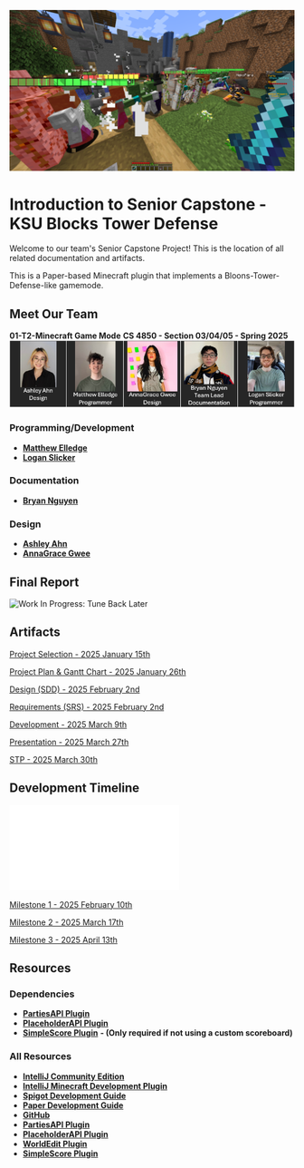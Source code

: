 <p align="center"><img src="logo.png"></p>

# Introduction to Senior Capstone - KSU Blocks Tower Defense 

Welcome to our team's Senior Capstone Project! This is the location of all related documentation and artifacts.

This is a Paper-based Minecraft plugin that implements a Bloons-Tower-Defense-like gamemode.

## Meet Our Team

**01-T2-Minecraft Game Mode**
**CS 4850 - Section 03/04/05 - Spring 2025**
![The Team](ReadMeFiles/TheTeam.png)

### Programming/Development
* __[Matthew Elledge](https://github.com/mthyuu)__
* __[Logan Slicker](https://github.com/SlickerLogan)__ 
### Documentation
* __[Bryan Nguyen](https://github.com/BunnyCatCat)__
### Design
* __[Ashley Ahn](https://github.com/ashjuno)__
* __[AnnaGrace Gwee]()__

## Final Report
![Work In Progress: Tune Back Later]()

## Artifacts
[Project Selection - 2025 January 15th](ReadMeFiles/01-T2-Minecraft-Selection.pdf)

[Project Plan & Gantt Chart - 2025 January 26th](ReadMeFiles/01-T2-Minecraft-ProjectPlan.pdf)

[Design (SDD) - 2025 February 2nd](ReadMeFiles/01-T2-Minecraft-Design.pdf)

[Requirements (SRS) - 2025 February 2nd](ReadMeFiles/01-T2-Minecraft-Requirements.pdf)

[Development - 2025 March 9th](ReadMeFiles/01-T2-Minecraft-Development.pdf)

[Presentation - 2025 March 27th](ReadMeFiles/01-T2-Minecraft-Game-Mode-Presentation_No_Video.pdf)

[STP - 2025 March 30th](ReadMeFiles/01-T2-Minecraft-STP.pdf)

## Development Timeline
![Gantt Chart - 2025 April 13th](ReadMeFiles/01-T2-Minecraft-GanttChart-Estimate.pdf)

[Milestone 1 - 2025 February 10th](ReadMeFiles/01-T2-Minecraft-Game-Mode-Milestone-1.pdf)

[Milestone 2 - 2025 March 17th](ReadMeFiles/01-T2-Minecraft-Tower-Defense-Milestone-2.pdf)

[Milestone 3 - 2025 April 13th]()

## Resources
### Dependencies
* __[PartiesAPI Plugin](https://alessiodp.com/parties)__
* __[PlaceholderAPI Plugin](https://www.spigotmc.org/resources/placeholderapi.6245)__
* __[SimpleScore Plugin](https://www.spigotmc.org/resources/simplescore-animated-scoreboard.23243)__ __- (Only required if not using a custom scoreboard)__
### All Resources
* __[IntelliJ Community Edition](https://www.jetbrains.com/idea/download/?section=windows)__
* __[IntelliJ Minecraft Development Plugin](https://plugins.jetbrains.com/plugin/8327-minecraft-development)__
* __[Spigot Development Guide](https://www.spigotmc.org/wiki/spigot-plugin-development)__
* __[Paper Development Guide](https://docs.papermc.io/paper/dev)__
* __[GitHub](https://github.com)__
* __[PartiesAPI Plugin](https://alessiodp.com/parties)__
* __[PlaceholderAPI Plugin](https://www.spigotmc.org/resources/placeholderapi.6245)__
* __[WorldEdit Plugin](https://modrinth.com/plugin/worldedit)__
* __[SimpleScore Plugin](https://www.spigotmc.org/resources/simplescore-animated-scoreboard.23243)__
